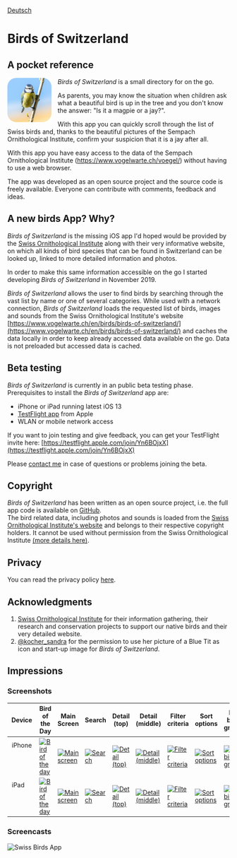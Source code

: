 [Deutsch](de/README.md)

#  Birds of Switzerland
## A pocket reference

<div class="dropshadow" style="float:left;vertical-align:text-top;padding-right:1em">
<img src="assets/AppIcon.png" alt="App icon" style="max-width: 100px;">
</div>

*Birds of Switzerland* is a small directory for on the go.

As parents, you may know the situation when children ask what a beautiful bird is up in the tree and you don't know the answer: "Is it a magpie or a jay?".

With this app you can quickly scroll through the list of Swiss birds and, thanks to the beautiful pictures of the Sempach Ornithological Institute, confirm your suspicion that it is a jay after all.

With this app you have easy access to the data of the Sempach Ornithological Institute (https://www.vogelwarte.ch/voegel/) without having to use a web browser.

The app was developed as an open source project and the source code is freely available. Everyone can contribute with comments, feedback and ideas.

## A new birds App? Why?

*Birds of Switzerland* is the missing iOS app I'd hoped would be provided by the [Swiss Ornithological Institute](https://www.vogelwarte.ch/en/) along with their very informative website, on which all kinds of bird species that can be found in Switzerland can be looked up, linked to more detailed information and photos.

In order to make this same information accessible on the go I started developing *Birds of Switzerland* in November 2019. 

*Birds of Switzerland* allows the user to find birds by searching through the vast list by name or one of several categories. While used with a network connection, *Birds of Switzerland* loads the requested list of birds, images and sounds from the Swiss Ornithological Institute's website [https://www.vogelwarte.ch/en/birds/birds-of-switzerland/](https://www.vogelwarte.ch/en/birds/birds-of-switzerland/) and caches the data locally in order to keep already accessed data available on the go. Data is not preloaded but accessed data is cached.

## Beta testing 

*Birds of Switzerland* is currently in an public beta testing phase.  
Prerequisites to install the *Birds of Switzerland* app are:

- iPhone or iPad running latest iOS 13
- [TestFlight app](https://apps.apple.com/ch/app/testflight/id899247664) from Apple
- WLAN or mobile network access

If you want to join testing and give feedback, you can get your TestFlight invite here: 
  [https://testflight.apple.com/join/Yn6BOjxX](https://testflight.apple.com/join/Yn6BOjxX)

Please [contact me](mailto:philipp_dev@gmx.net?subject=Swiss-Birds-App%20beta) in case of questions or problems joining the beta.

## Copyright

*Birds of Switzerland* has been written as an open source project, i.e. the full app code is available on [GitHub](https://github.com/pd95/Swiss-Birds-App).  
The bird related data, including photos and sounds is loaded from the [Swiss Ornithological Institute's website](https://www.vogelwarte.ch/en/) and belongs to their respective copyright holders. It cannot be used without permission from the Swiss Ornithological Institute [(more details here)](https://www.vogelwarte.ch/en/vogelwarte/impressum).

## Privacy

You can read the privacy policy [here](privacy.md).

## Acknowledgments

1. [Swiss Ornithological Institute](https://www.vogelwarte.ch) for their information gathering, their research and conservation projects to support our native birds and their very detailed website.
2. [@kocher_sandra](https://twitter.com/kocher_sandra) for the permission to use her picture of a Blue Tit as icon and start-up image for *Birds of Switzerland*.

## Impressions

### Screenshots

<table class="screenshots">
  <thead>
    <tr>
      <th>Device</th>
      <th>Bird of the Day</th>
      <th>Main Screen</th>
      <th>Search</th>
      <th>Detail (top)</th>
      <th>Detail (middle)</th>
      <th>Filter criteria</th>
      <th>Sort options</th>
      <th>By bird group</th>
    </tr>
  </thead>
  <tbody>
    <tr>
      <td style="vertical-align:top; padding: 10px">iPhone</td>
      <td><a target="_blank" href="/Swiss-Birds-App/screenshots/iPhone/English_00_BirdOfTheDay.jpeg"><img src="/Swiss-Birds-App/screenshots/iPhone/English_00_BirdOfTheDay.jpeg" width="100%" alt="Bird of the day"></a></td>
      <td><a target="_blank" href="/Swiss-Birds-App/screenshots/iPhone/English_01_Main.jpeg"><img src="/Swiss-Birds-App/screenshots/iPhone/English_01_Main.jpeg" width="100%" alt="Main screen"></a></td>
      <td><a target="_blank" href="/Swiss-Birds-App/screenshots/iPhone/English_02_Search.jpeg"><img src="/Swiss-Birds-App/screenshots/iPhone/English_02_Search.jpeg" width="100%" alt="Search"></a></td>
      <td><a target="_blank" href="/Swiss-Birds-App/screenshots/iPhone/English_03_Detail_Top.jpeg"><img src="/Swiss-Birds-App/screenshots/iPhone/English_03_Detail_Top.jpeg" width="100%" alt="Detail (top)"></a></td>
      <td><a target="_blank" href="/Swiss-Birds-App/screenshots/iPhone/English_04_Detail_Middle.jpeg"><img src="/Swiss-Birds-App/screenshots/iPhone/English_04_Detail_Middle.jpeg" width="100%" alt="Detail (middle)"></a></td>
      <td><a target="_blank" href="/Swiss-Birds-App/screenshots/iPhone/English_05_Filtercriteria.jpeg"><img src="/Swiss-Birds-App/screenshots/iPhone/English_05_Filtercriteria.jpeg" width="100%" alt="Filter criteria"></a></td>
      <td><a target="_blank" href="/Swiss-Birds-App/screenshots/iPhone/English_06_Sortoptions.jpeg"><img src="/Swiss-Birds-App/screenshots/iPhone/English_06_Sortoptions.jpeg" width="100%" alt="Sort options"></a></td>
      <td><a target="_blank" href="/Swiss-Birds-App/screenshots/iPhone/English_07_GroupedBirdList.jpeg"><img src="/Swiss-Birds-App/screenshots/iPhone/English_07_GroupedBirdList.jpeg" width="100%" alt="By bird group"></a></td>
    </tr>
    <tr>
      <td style="vertical-align:top; padding: 10px">iPad</td>
      <td><a target="_blank" href="/Swiss-Birds-App/screenshots/iPad/English_00_BirdOfTheDay.jpeg"><img src="/Swiss-Birds-App/screenshots/iPad/English_00_BirdOfTheDay.jpeg" width="100%" alt="Bird of the day"></a></td>
      <td><a target="_blank" href="/Swiss-Birds-App/screenshots/iPad/English_01_Main.jpeg"><img src="/Swiss-Birds-App/screenshots/iPad/English_01_Main.jpeg" width="100%" alt="Main screen"></a></td>
      <td><a target="_blank" href="/Swiss-Birds-App/screenshots/iPad/English_02_Search.jpeg"><img src="/Swiss-Birds-App/screenshots/iPad/English_02_Search.jpeg" width="100%" alt="Search"></a></td>
      <td><a target="_blank" href="/Swiss-Birds-App/screenshots/iPad/English_03_Detail_Top.jpeg"><img src="/Swiss-Birds-App/screenshots/iPad/English_03_Detail_Top.jpeg" width="100%" alt="Detail (top)"></a></td>
      <td><a target="_blank" href="/Swiss-Birds-App/screenshots/iPad/English_04_Detail_Middle.jpeg"><img src="/Swiss-Birds-App/screenshots/iPad/English_04_Detail_Middle.jpeg" width="100%" alt="Detail (middle)"></a></td>
      <td><a target="_blank" href="/Swiss-Birds-App/screenshots/iPad/English_05_Filtercriteria.jpeg"><img src="/Swiss-Birds-App/screenshots/iPad/English_05_Filtercriteria.jpeg" width="100%" alt="Filter criteria"></a></td>
      <td><a target="_blank" href="/Swiss-Birds-App/screenshots/iPad/English_06_Sortoptions.jpeg"><img src="/Swiss-Birds-App/screenshots/iPad/English_06_Sortoptions.jpeg" width="100%" alt="Sort options"></a></td>
      <td><a target="_blank" href="/Swiss-Birds-App/screenshots/iPad/English_07_GroupedBirdList.jpeg"><img src="/Swiss-Birds-App/screenshots/iPad/English_07_GroupedBirdList.jpeg" width="100%" alt="By bird group"></a></td>
    </tr>
  </tbody>
</table>

### Screencasts

<img src="assets/images/iPhoneSE_Latest_State_de.gif" alt="Swiss Birds App" width="49%">

